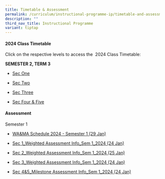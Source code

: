 ```yaml
---
title: Timetable & Assessment
permalink: /curriculum/instructional-programme-ip/timetable-and-assessment/
description: ""
third_nav_title: Instructional Programme
variant: tiptap
---
```

<h4>2024 Class Timetable</h4>
<p>Click on the respective levels to access the&nbsp; 2024 Class Timetable:</p>
<p><strong>SEMESTER 2, TERM 3</strong>
</p>
<ul>
<li>
<p><a href="https://drive.google.com/file/d/1SbfbGr-YxlkBG1Io-9Kokj2Ek8FYK3-W/view?usp=drive_link" class="XqQF9c" rel="noopener noreferrer nofollow" target="_blank"><u>Sec One</u></a>
</p>
</li>
<li>
<p><a href="https://drive.google.com/file/d/1xXHNi6Q7OTMtKI9maVkyYYAbrSDOWn8a/view?usp=drive_link" class="XqQF9c" rel="noopener noreferrer nofollow" target="_blank"><u>Sec Two</u></a>
</p>
</li>
<li>
<p><a href="https://drive.google.com/file/d/1COcFtEEyLYnaaPkyPUoScKT-DN8e4V_0/view?usp=drive_link" class="XqQF9c" rel="noopener noreferrer nofollow" target="_blank"><u>Sec Three</u></a>
</p>
</li>
<li>
<p><a href="https://drive.google.com/file/d/1mCsIn-GEIhAknte7948Y5qKM_tzlXo6e/view?usp=drive_link" class="XqQF9c" rel="noopener noreferrer nofollow" target="_blank"><u>Sec Four &amp; Five</u></a>
</p>
</li>
</ul>
<p></p>
<h4>Assessment</h4>
<p>Semester 1</p>
<ul data-tight="true" class="tight">
<li>
<p><a href="/files/WA &amp; MA/2024 Semester 1/WA_MA_Schedule_2024___Semester_1__29_Jan_.pdf" rel="noopener noreferrer nofollow" target="_blank">WA&amp;MA Schedule 2024 - Semester 1 (29 Jan)</a>
</p>
</li>
<li>
<p><a href="/files/WA &amp; MA/2024 Semester 1/Sec_1_Weighted_Assesment_Info_Sem_1_2024__24_Jan_.pdf" rel="noopener noreferrer nofollow" target="_blank">Sec 1_Weighted Assessment Info_Sem 1_2024 (24 Jan)</a>
</p>
</li>
<li>
<p><a href="/files/WA &amp; MA/2024 Semester 1/Sec_2_Weighted_Assesment_Info_Sem_1_2024__25_Jan_.pdf" rel="noopener noreferrer nofollow" target="_blank">Sec 2_Weighted Assessment Info_Sem 1_2024 (25 Jan)</a>
</p>
</li>
<li>
<p><a href="/files/WA &amp; MA/2024 Semester 1/Sec_3_Weighted_Assesment_Info_Sem_1_2024__24_Jan_.pdf" rel="noopener noreferrer nofollow" target="_blank">Sec 3_Weighted Assessment Info_Sem 1_2024 (24 Jan)</a>
</p>
</li>
<li>
<p><a href="/files/WA &amp; MA/2024 Semester 1/Sec_4_5_Milestone_Assesment_Info_Sem_1_2024__24_Jan_.pdf" rel="noopener noreferrer nofollow" target="_blank">Sec 4&amp;5_Milestone Assessment Info_Sem 1_2024 (24 Jan)</a>
</p>
</li>
</ul>
<p></p>